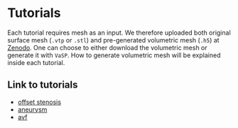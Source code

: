 # Tutorials

Each tutorial requires mesh as an input. We therefore uploaded both original surface mesh (`.vtp` or `.stl`) and pre-generated volumetric mesh (`.h5`) at [Zenodo](https://zenodo.org/records/10792796). One can choose to either download the volumetric mesh or generate it with `VaSP`. How to generate volumetric mesh will be explained inside each tutorial.  

## Link to tutorials

- [offset stenosis](tutorial:offset_stenosis)
- [aneurysm](tutorial:aneurysm)
- [avf](tutorial:avf)
